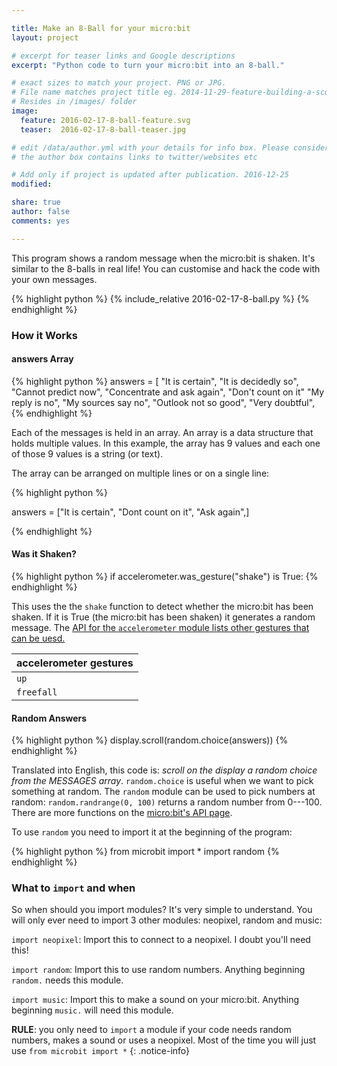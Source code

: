 ```yaml
---

title: Make an 8-Ball for your micro:bit
layout: project

# excerpt for teaser links and Google descriptions
excerpt: "Python code to turn your micro:bit into an 8-ball."

# exact sizes to match your project. PNG or JPG.
# File name matches project title eg. 2014-11-29-feature-building-a-score-counter.png
# Resides in /images/ folder
image:
  feature: 2016-02-17-8-ball-feature.svg
  teaser:  2016-02-17-8-ball-teaser.jpg

# edit /data/author.yml with your details for info box. Please consider attributing your contribution to inspire kids.
# the author box contains links to twitter/websites etc

# Add only if project is updated after publication. 2016-12-25
modified:

share: true
author: false
comments: yes

---
```



This program shows a random message when the micro:bit is shaken. It's similar to the 8-balls in real life! You can customise and hack the code with
your own messages.


{% highlight python %}
{% include_relative 2016-02-17-8-ball.py %}
{% endhighlight %}

###  How it Works

#### answers Array

{% highlight python %}
answers = [
    "It is certain",
    "It is decidedly so",
    "Cannot predict now",
    "Concentrate and ask again",
    "Don't count on it"
    "My reply is no",
    "My sources say no",
    "Outlook not so good",
    "Very doubtful",
{% endhighlight %}

Each of the messages is held in an array. An array is a data structure that holds multiple values. In this example, the array has 9 values and each one of those 9 values is a string (or text).

The array can be arranged on multiple lines or on a single line:

{% highlight python %}

answers = ["It is certain", "Dont count on it", "Ask again",]

{% endhighlight %}


#### Was it Shaken?

{% highlight python %}
if accelerometer.was_gesture("shake") is True:
{% endhighlight %}

This uses the the `shake` function to detect whether the micro:bit has been shaken. If it is True (the micro:bit has been shaken) it generates a random message. The [API for the `accelerometer` module lists other gestures that can be uesd.](http://microbit-micropython.readthedocs.org/en/latest/accelerometer.html)

| accelerometer gestures								|
|------------------------------------------------------------|
| `up` | `down` | `left` | `right` | `face up` | `face down` |
| `freefall` | `3g` | `6g` | `8g` | `shake` |

#### Random Answers

{% highlight python %}
display.scroll(random.choice(answers))
{% endhighlight %}


Translated into English, this code is:  _scroll on the display a random choice from the MESSAGES array_. `random.choice` is useful when we want to pick something at random. The `random` module can be used to pick numbers at random: `random.randrange(0, 100)` returns a random number from 0---100. There are more functions on the [micro:bit's API page](http://microbit-micropython.readthedocs.org/en/latest/random.html).

To use `random` you need to import it at the beginning of the program:

{% highlight python %}
from microbit import *
import random
{% endhighlight %}


### What to `import` and when

So when should you import modules? It's very simple to understand. You will only ever need to import 3 other modules: neopixel, random and music:

`import neopixel`: Import this to connect to a neopixel. I doubt you'll need this!

`import random`: Import this to use random numbers. Anything beginning `random.` needs this module.

`import music`: Import this to  make a sound on your micro:bit. Anything beginning `music.` will need this module.

**RULE**: you only need to `import` a module if your code needs random numbers, makes a sound or uses a neopixel. Most of the time you will
just use `from microbit import *`
{: .notice-info}
